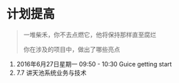 


# 计划提高
> 一堆柴禾，你不去点燃它，他将保持那样直至腐烂
> 
> 你在涉及的项目中，做出了哪些亮点


1. 2016年6月27日星期一 09:50 - 10:30   Guice getting start
2. 7.7 讲天池系统业务与技术



